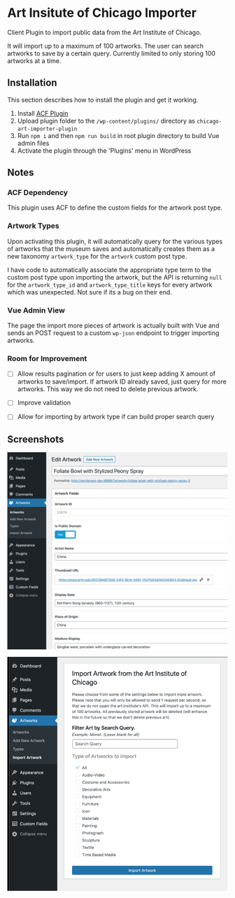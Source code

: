 # Art Insitute of Chicago Importer

Client Plugin to import public data from the Art Institute of Chicago.

It will import up to a maximum of 100 artworks. The user can search artworks to save by a certain query.
Currently limited to only storing 100 artworks at a time.

## Installation

This section describes how to install the plugin and get it working.

1. Install [ACF Plugin](https://wordpress.org/plugins/advanced-custom-fields/)
2. Upload plugin folder to the `/wp-content/plugins/` directory as `chicago-art-importer-plugin`
3. Run `npm i` and then `npm run build` in root plugin directory to build Vue admin files
4. Activate the plugin through the 'Plugins' menu in WordPress

## Notes

### ACF Dependency

This plugin uses ACF to define the custom fields for the artwork post type.

### Artwork Types
Upon activating this plugin, it will automatically query for the various types of artworks that the museum saves and automatically creates them as a new taxonomy `artwork_type` for the `artwork` custom post type.

I have code to automatically associate the appropriate type term to the custom post type upon importing the artwork, but the API is returning `null` for the `artwork_type_id` and `artwork_type_title` keys for every artwork which was unexpected. Not sure if its a bug on their end.

### Vue Admin View

The page the import more pieces of artwork is actually built with Vue and sends an POST request to a custom `wp-json` endpoint to trigger importing artworks.

### Room for Improvement

- [ ] Allow results pagination or for users to just keep adding X amount of artworks to save/import. If artwork ID already saved, just query for more artworks. This way we do not need to delete previous artwork.
- [ ] Improve validation
- [ ] Allow for importing by artwork type if can build proper search query
 

## Screenshots

![Artwork Custom Post Type](/assets/Artwork_CPT.png?raw=true "Artwork Custom Post Type")


![Import Artwork](/assets/Import_Artworks.png?raw=true "Import Artwork")



